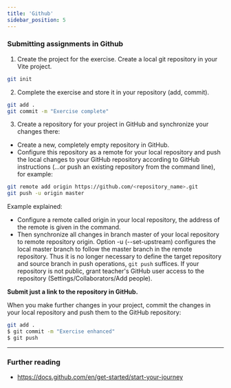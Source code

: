 ```yaml
---
title: 'Github'
sidebar_position: 5
---
```

### Submitting assignments in Github

1. Create the project for the exercise. Create a local git repository in your Vite project.

```bash
git init
```

2. Complete the exercise and store it in your repository (add, commit).

```bash
git add .
git commit -m "Exercise complete"
```

3. Create a repository for your project in GitHub and synchronize your changes there:
- Create a new, completely empty repository in GitHub.
- Configure this repository as a remote for your local repository and push the local changes to
your GitHub repository according to GitHub instructions (…or push an existing repository from
the command line), for example:
```bash
git remote add origin https://github.com/<repository_name>.git
git push -u origin master
```
Example explained:
- Configure a remote called origin in your local repository, the address of the remote is given in the command.
- Then synchronize all changes in branch master of your local repository to remote repository origin.
Option -u (--set-upstream) configures the local master branch to follow the master branch in the remote repository. Thus it is no longer necessary to define the target repository and source branch in push operations, `git push` suffices.
If your repository is not public, grant teacher's GitHub user access to the repository (Settings/Collaborators/Add people).

**Submit just a link to the repository in GitHub.**

When you make further changes in your project, commit the changes in your local repository and push them to the GitHub repository:
```bash
git add .
$ git commit -m "Exercise enhanced"
$ git push
```

---
### Further reading
- https://docs.github.com/en/get-started/start-your-journey